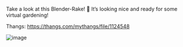 Take a look at this Blender-Rake! 🌾 It’s looking nice and ready for some virtual gardening!

Thangs: https://thangs.com/mythangs/file/1124548

![image](https://github.com/user-attachments/assets/83c4e646-0223-451c-80af-2b191962f32e)
